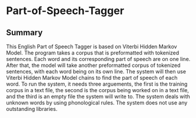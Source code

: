 # Part-of-Speech-Tagger

## Summary
This English Part of Speech Tagger is based on Viterbi Hidden Markov Model. The program takes a corpus that is preformatted with tokenized sentences. Each word and its corresponding part of speech are on one line. After that, the model will take another preformatted corpus of tokenized sentences, with each word being on its own line. The system will then use Viterbi Hidden Markov Model chains to find the part of speech of each word. To run the system, it needs three arguements, the first is the training corpus in a text file, the second is the corpus being worked on in a text file, and the third is an empty file the system will write to. The system deals with unknown words by using phonological rules. The system does not use any outstanding libraries. 
